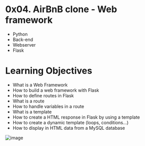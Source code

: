 # 0x04. AirBnB clone - Web framework

- Python
- Back-end
- Webserver
- Flask

# Learning Objectives

- What is a Web Framework
- How to build a web framework with Flask
- How to define routes in Flask
- What is a route
- How to handle variables in a route
- What is a template
- How to create a HTML response in Flask by using a template
- How to create a dynamic template (loops, conditions…)
- How to display in HTML data from a MySQL database

![image](https://s3.amazonaws.com/intranet-projects-files/concepts/74/hbnb_step3.png)